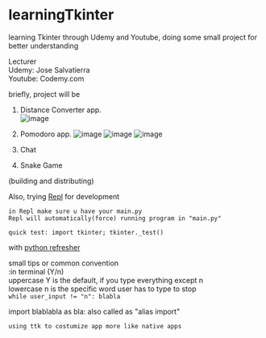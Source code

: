 # learningTkinter
learning Tkinter through Udemy and Youtube, doing some small project for better understanding

Lecturer  
Udemy: Jose Salvatierra  
Youtube: Codemy.com

briefly, project will be
1. Distance Converter app.  
![image](https://user-images.githubusercontent.com/37957361/214788551-5b056e60-767f-4897-969b-c919f4a984bf.png)  

2. Pomodoro app.
![image](https://user-images.githubusercontent.com/37957361/218127510-8706a340-5b6e-4c4d-a8dc-73b758ec2407.png)
![image](https://user-images.githubusercontent.com/37957361/218127545-6ee7a705-224d-4aec-b1d0-728dddd1cf25.png)
![image](https://user-images.githubusercontent.com/37957361/218127578-784e8688-1158-4c79-849a-88a49ef4e1ce.png)

3. Chat
4. Snake Game

(building and distributing)

Also, trying [Repl](https://repl.it) for development
```
in Repl make sure u have your main.py
Repl will automatically(force) running program in "main.py"

quick test: import tkinter; tkinter._test()
```


with [python refresher](https://github.com/tecladocode/python-refresher)










small tips or common convention  
:in terminal  (Y/n)  
uppercase Y is the default, if you type everything except n  
lowercase n is the specific word user has to type to stop  
`while user_input != "n": blabla`  

import blablabla as bla: also called as "alias import"

`using ttk to costumize app more like native apps`


